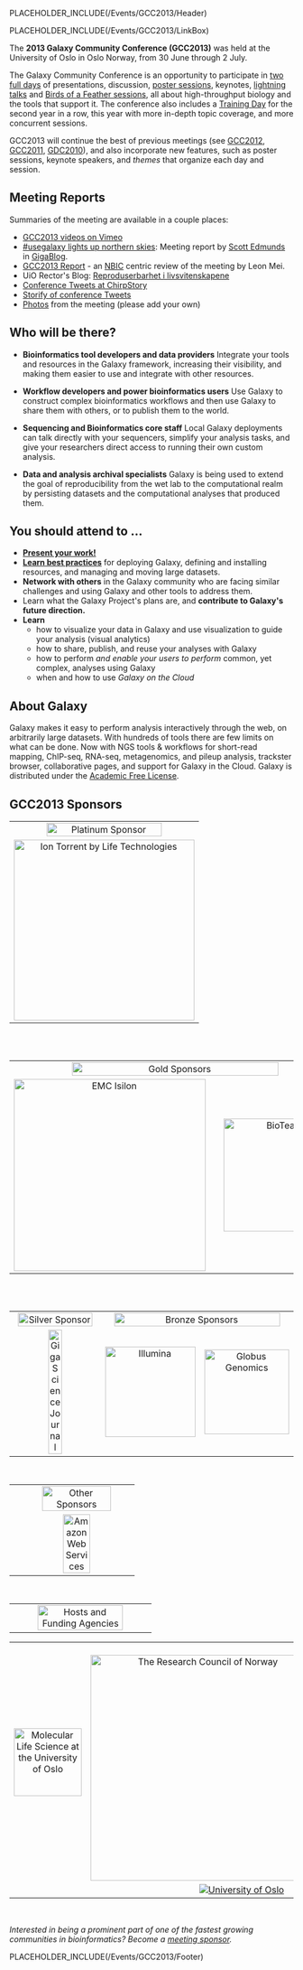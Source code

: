 PLACEHOLDER_INCLUDE(/Events/GCC2013/Header)

PLACEHOLDER_INCLUDE(/Events/GCC2013/LinkBox)

The **2013 Galaxy Community Conference (GCC2013)** was held at the University of Oslo in Oslo Norway, from 30 June through 2 July.

The Galaxy Community Conference is an opportunity to participate in [two full days](Program) of presentations, discussion, [poster sessions](Abstracts/Posters), keynotes, [lightning talks](Lightning) and [Birds of a Feather sessions](BoF), all about high-throughput biology and the tools that support it.  The conference also includes a [Training Day](TrainingDay) for the second year in a row, this year with more in-depth topic coverage, and more concurrent sessions.

GCC2013 will continue the best of previous meetings (see [GCC2012](../GCC2012), [GCC2011](../GCC2011), [GDC2010](/src/events/GDC2010/index.md)), and also incorporate new features, such as poster sessions, keynote speakers, and *themes* that organize each day and session.

## Meeting Reports

Summaries of the meeting are available in a couple places:

* [GCC2013 videos on Vimeo](http://vimeo.com/channels/581875)
* [#usegalaxy lights up northern skies](http://blogs.biomedcentral.com/gigablog/2013/07/09/usegalaxy-lights-up-northern-skies/): Meeting report by [Scott Edmunds](http://blogs.biomedcentral.com/gigablog/author/scottedmunds/) in [GigaBlog](http://blogs.biomedcentral.com/gigablog).
* [GCC2013 Report](ATTACHMENT_URLDocuments/Presentations/GCC2013/NBICSummary.pdf) - an [NBIC](http://nbic.nl/) centric review of the meeting by Leon Mei.
* UiO Rector's Blog: [Reproduserbarhet i livsvitenskapene](http://bit.ly/12GQpvC) 
* [Conference Tweets at ChirpStory](http://chirpstory.com/li/93570)
* [Storify of conference Tweets](http://storify.com/search?q=GCC2013)
* [Photos](Photos) from the meeting (please add your own)

## Who will be there?

* **Bioinformatics tool developers and data providers**
    Integrate your tools and resources in the Galaxy framework, increasing their visibility, and making them easier to use and integrate with other resources. 

* **Workflow developers and power bioinformatics users**
    Use Galaxy to construct complex bioinformatics workflows and then use Galaxy to share them with others, or to publish them to the world.

* **Sequencing and Bioinformatics core staff**
    Local Galaxy deployments can talk directly with your sequencers, simplify your analysis tasks, and give your researchers direct access to running their own custom analysis. 

* **Data and analysis archival specialists**
    Galaxy is being used to extend the goal of reproducibility from the wet lab to the computational realm by persisting datasets and the computational analyses that produced them. 

## You should attend to ...

* **[Present your work!](Abstracts)**
* **[Learn best practices](Program)** for deploying Galaxy, defining and installing resources, and managing and moving large datasets.
* **Network with others** in the Galaxy community who are facing similar challenges and using Galaxy and other tools to address them.
* Learn what the Galaxy Project's plans are, and **contribute to Galaxy's future direction.**
* **Learn** 
  * how to visualize your data in Galaxy and use visualization to guide your analysis (visual analytics)
  * how to share, publish, and reuse your analyses with Galaxy
  * how to perform *and enable your users to perform* common, yet complex, analyses using Galaxy
  * when and how to use *Galaxy on the Cloud*

## About Galaxy

Galaxy makes it easy to perform analysis interactively through the web, on arbitrarily large datasets. With hundreds of tools there are few limits on what can be done. Now with NGS tools & workflows for short-read mapping, ChIP-seq, RNA-seq, metagenomics, and pileup analysis, trackster browser, collaborative pages, and support for Galaxy in the Cloud. Galaxy is distributed under the [Academic Free License](/src/Admin/License/index.md). 


## GCC2013 Sponsors

<table>
  <tr>
    <td style=" text-align: center; border: none;"> <a href='Sponsorships'><img src='/Events/GCC2013/Sponsorships/PlatinumBanner.png' alt='Platinum Sponsor' width="80%" /></a> </td>
  </tr>
  <tr>
    <td style=" text-align: center; border: none;"> <a href='http://www.lifetechnologies.com/'><img src='/Images/Logos/IonTorrentLogo340.png' alt='Ion Torrent by Life Technologies' width="320" /></a> </td>
  </tr>
</table>

<br /><br />

<table>
  <tr>
    <td colspan=3 style=" text-align: center; border: none;"> <a href='Sponsorships'><img src='/Events/GCC2013/Sponsorships/GoldBanner.png' alt='Gold Sponsors' width="80%" /></a> </td>
  </tr>
  <tr>
    <td style=" border: none; text-align: center;"> <a href='http://www.emc.com/isilon'><img src='/Images/Logos/EMCIsilonLogo.jpg' alt='EMC Isilon' width="340" /></a> </td>
    <td style=" border: none; width: 10%; text-align: center;"> </td>
    <td style=" border: none; text-align: center;"> <a href='http://bioteam.net/'><img src='/Images/Logos/BioTeamLogo154.gif' alt='BioTeam' width="200" /></a> </td>
  </tr>
</table>


<br /><br />
<table>
  <tr>
    <td style=" border: none; text-align: center;"> <a href='Sponsorships'><img src='/Events/GCC2013/Sponsorships/SilverBanner.png' alt='Silver Sponsor' width="95%" /></a> </td>
    <td colspan=2 style=" border: none; text-align: center;"> <a href='Sponsorships'><img src='/Events/GCC2013/Sponsorships/BronzeBanner.png' alt='Bronze Sponsors' width="95%" /></a> </td>
  </tr>
  <tr>
    <td style=" text-align: center; border: none;"> <a href='http://www.gigasciencejournal.com/'><img src='/Images/Logos/GigaScienceLogo250.png' alt='GigaScience Journal' width="40%" /></a> </td>
    <td style=" border: none; text-align: center;"> <a href='http://www.illumina.com/'><img src='/Images/Logos/IlluminaLogo250.png' alt='Illumina' width="160" /></a> </td>
    <td style=" border: none; text-align: center;"> <a href='http://globus.org/genomics'><img src='/Images/Logos/GlobusGenomics.png' alt='Globus Genomics' width="150" /></a> </td>
  </tr>
</table>

<br />

<table>
  <tr>
    <td> </td>
    <td style=" border: none; text-align: center;"> <a href='Sponsorships'><img src='/Events/GCC2013/Sponsorships/OtherBanner.png' alt='Other Sponsors' width="80%" /></a> </td>
  </tr>
  <tr>
    <td> </td>
    <td style=" text-align: center; border: none;"> <a href='http://aws.amazon.com/'><img src='/Images/Logos/AWSLogo400.png' alt='Amazon Web Services' width="50%" /></a> </td>
  </tr>
</table>

<br />

<table>
  <tr>
    <td style=" text-align: center; border: none;"> <a href='Sponsorships'><img src='/Events/GCC2013/Sponsorships/HostsBanner.png' alt='Hosts and Funding Agencies' width="80%" /></a> </td>
  </tr>
</table>


<table>
  <tr>
    <td style=" text-align: center; border: none;"> <a href='http://www.uio.no/english/research/interfaculty-research-areas/mls/'><img src='/Images/Logos/MLSUiOLogo.png' alt='Molecular Life Science at the University of Oslo' height=120 /></a> </td>
    <td style=" text-align: center; border: none;"> &nbsp;&nbsp; <a href='http://www.forskningsradet.no/english/'><img src='/Images/Logos/ResearchCouncilNorway500.png' alt='The Research Council of Norway' width="400" /></a> </td>
    <td style=" text-align: center; border: none;"> &nbsp;&nbsp; <a href='http://www.bioinfo.no/about/'><img src='/Images/Logos/FUGE.png' alt='Functional Genomics' height=120 /></a> &nbsp;&nbsp; </td>
    <td style=" text-align: center; border: none;"> <a href='http://www.elixir-europe.org/'><img src='/Images/Logos/ElixirNoTextLogo.png' alt='Elixer' height=120 /></a> </td>
  </tr>
  <tr>
    <td colspan=4 style=" border: none; text-align: center;"> <a href='http://uio.no/'><img src='/Images/Logos/UiOLogo.png' alt='University of Oslo'  /></a> </td>
  </tr>
</table>


<br />

*Interested in being a prominent part of one of the fastest growing communities in bioinformatics?  Become a [meeting sponsor](Sponsorships).*

PLACEHOLDER_INCLUDE(/Events/GCC2013/Footer)
